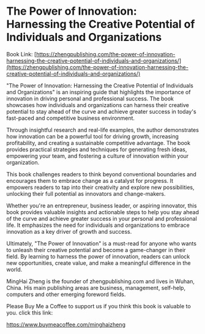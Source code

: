 # The Power of Innovation: Harnessing the Creative Potential of Individuals and Organizations

Book Link: [https://zhengpublishing.com/the-power-of-innovation-harnessing-the-creative-potential-of-individuals-and-organizations/](https://zhengpublishing.com/the-power-of-innovation-harnessing-the-creative-potential-of-individuals-and-organizations/)

"The Power of Innovation: Harnessing the Creative Potential of Individuals and Organizations" is an inspiring guide that highlights the importance of innovation in driving personal and professional success. The book showcases how individuals and organizations can harness their creative potential to stay ahead of the curve and achieve greater success in today's fast-paced and competitive business environment.

Through insightful research and real-life examples, the author demonstrates how innovation can be a powerful tool for driving growth, increasing profitability, and creating a sustainable competitive advantage. The book provides practical strategies and techniques for generating fresh ideas, empowering your team, and fostering a culture of innovation within your organization.

This book challenges readers to think beyond conventional boundaries and encourages them to embrace change as a catalyst for progress. It empowers readers to tap into their creativity and explore new possibilities, unlocking their full potential as innovators and change-makers.

Whether you're an entrepreneur, business leader, or aspiring innovator, this book provides valuable insights and actionable steps to help you stay ahead of the curve and achieve greater success in your personal and professional life. It emphasizes the need for individuals and organizations to embrace innovation as a key driver of growth and success.

Ultimately, "The Power of Innovation" is a must-read for anyone who wants to unleash their creative potential and become a game-changer in their field. By learning to harness the power of innovation, readers can unlock new opportunities, create value, and make a meaningful difference in the world.

MingHai Zheng is the founder of zhengpublishing.com and lives in Wuhan, China. His main publishing areas are business, management, self-help, computers and other emerging foreword fields.

Please Buy Me a Coffee to support us if you think this book is valuable to you. click this link:

https://www.buymeacoffee.com/minghaizheng
